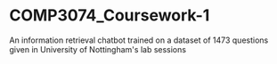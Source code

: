 # COMP3074_Coursework-1
An information retrieval chatbot trained on a dataset of 1473 questions given in University of Nottingham's lab sessions
